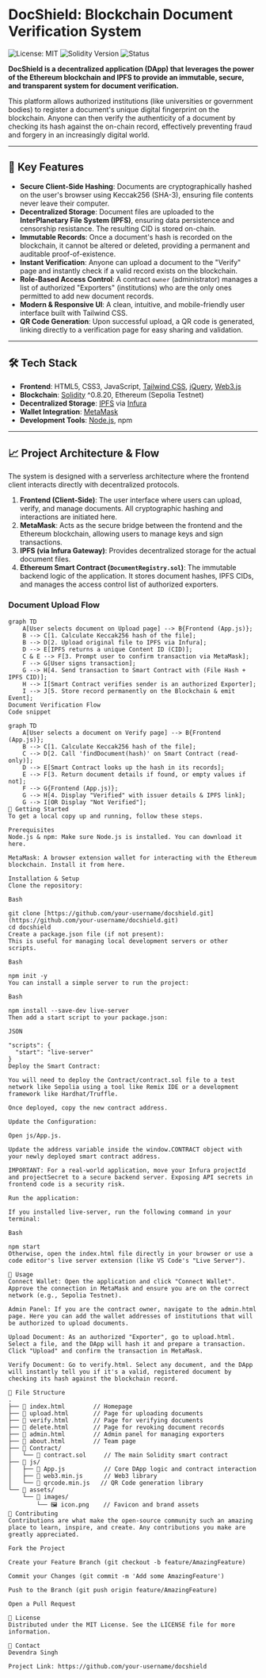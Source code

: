 # DocShield: Blockchain Document Verification System

![License: MIT](https://img.shields.io/badge/License-MIT-blue.svg)
![Solidity Version](https://img.shields.io/badge/Solidity-^0.8.20-lightgrey)
![Status](https://img.shields.io/badge/status-active-brightgreen)

**DocShield is a decentralized application (DApp) that leverages the power of the Ethereum blockchain and IPFS to provide an immutable, secure, and transparent system for document verification.**

This platform allows authorized institutions (like universities or government bodies) to register a document's unique digital fingerprint on the blockchain. Anyone can then verify the authenticity of a document by checking its hash against the on-chain record, effectively preventing fraud and forgery in an increasingly digital world.

---

## 🚀 Key Features

* **Secure Client-Side Hashing**: Documents are cryptographically hashed on the user's browser using Keccak256 (SHA-3), ensuring file contents never leave their computer.
* **Decentralized Storage**: Document files are uploaded to the **InterPlanetary File System (IPFS)**, ensuring data persistence and censorship resistance. The resulting CID is stored on-chain.
* **Immutable Records**: Once a document's hash is recorded on the blockchain, it cannot be altered or deleted, providing a permanent and auditable proof-of-existence.
* **Instant Verification**: Anyone can upload a document to the "Verify" page and instantly check if a valid record exists on the blockchain.
* **Role-Based Access Control**: A contract `owner` (administrator) manages a list of authorized "Exporters" (institutions) who are the only ones permitted to add new document records.
* **Modern & Responsive UI**: A clean, intuitive, and mobile-friendly user interface built with Tailwind CSS.
* **QR Code Generation**: Upon successful upload, a QR code is generated, linking directly to a verification page for easy sharing and validation.

---

## 🛠️ Tech Stack

* **Frontend**: HTML5, CSS3, JavaScript, [Tailwind CSS](https://tailwindcss.com/), [jQuery](https://jquery.com/), [Web3.js](https://web3js.readthedocs.io/)
* **Blockchain**: [Solidity](https://soliditylang.org/) ^0.8.20, Ethereum (Sepolia Testnet)
* **Decentralized Storage**: [IPFS](https://ipfs.io/) via [Infura](https://infura.io/)
* **Wallet Integration**: [MetaMask](https://metamask.io/)
* **Development Tools**: [Node.js](https://nodejs.org/), npm

---

## 📈 Project Architecture & Flow

The system is designed with a serverless architecture where the frontend client interacts directly with decentralized protocols.

1.  **Frontend (Client-Side)**: The user interface where users can upload, verify, and manage documents. All cryptographic hashing and interactions are initiated here.
2.  **MetaMask**: Acts as the secure bridge between the frontend and the Ethereum blockchain, allowing users to manage keys and sign transactions.
3.  **IPFS (via Infura Gateway)**: Provides decentralized storage for the actual document files.
4.  **Ethereum Smart Contract (`DocumentRegistry.sol`)**: The immutable backend logic of the application. It stores document hashes, IPFS CIDs, and manages the access control list of authorized exporters.

### Document Upload Flow

```mermaid
graph TD
    A[User selects document on Upload page] --> B{Frontend (App.js)};
    B --> C[1. Calculate Keccak256 hash of the file];
    B --> D[2. Upload original file to IPFS via Infura];
    D --> E[IPFS returns a unique Content ID (CID)];
    C & E --> F[3. Prompt user to confirm transaction via MetaMask];
    F --> G[User signs transaction];
    G --> H[4. Send transaction to Smart Contract with (File Hash + IPFS CID)];
    H --> I[Smart Contract verifies sender is an authorized Exporter];
    I --> J[5. Store record permanently on the Blockchain & emit Event];
Document Verification Flow
Code snippet

graph TD
    A[User selects a document on Verify page] --> B{Frontend (App.js)};
    B --> C[1. Calculate Keccak256 hash of the file];
    C --> D[2. Call 'findDocument(hash)' on Smart Contract (read-only)];
    D --> E[Smart Contract looks up the hash in its records];
    E --> F[3. Return document details if found, or empty values if not];
    F --> G{Frontend (App.js)};
    G --> H[4. Display "Verified" with issuer details & IPFS link];
    G --> I[OR Display "Not Verified"];
🏁 Getting Started
To get a local copy up and running, follow these steps.

Prerequisites
Node.js & npm: Make sure Node.js is installed. You can download it here.

MetaMask: A browser extension wallet for interacting with the Ethereum blockchain. Install it from here.

Installation & Setup
Clone the repository:

Bash

git clone [https://github.com/your-username/docshield.git](https://github.com/your-username/docshield.git)
cd docshield
Create a package.json file (if not present):
This is useful for managing local development servers or other scripts.

Bash

npm init -y
You can install a simple server to run the project:

Bash

npm install --save-dev live-server
Then add a start script to your package.json:

JSON

"scripts": {
  "start": "live-server"
}
Deploy the Smart Contract:

You will need to deploy the Contract/contract.sol file to a test network like Sepolia using a tool like Remix IDE or a development framework like Hardhat/Truffle.

Once deployed, copy the new contract address.

Update the Configuration:

Open js/App.js.

Update the address variable inside the window.CONTRACT object with your newly deployed smart contract address.

IMPORTANT: For a real-world application, move your Infura projectId and projectSecret to a secure backend server. Exposing API secrets in frontend code is a security risk.

Run the application:

If you installed live-server, run the following command in your terminal:

Bash

npm start
Otherwise, open the index.html file directly in your browser or use a code editor's live server extension (like VS Code's "Live Server").

📖 Usage
Connect Wallet: Open the application and click "Connect Wallet". Approve the connection in MetaMask and ensure you are on the correct network (e.g., Sepolia Testnet).

Admin Panel: If you are the contract owner, navigate to the admin.html page. Here you can add the wallet addresses of institutions that will be authorized to upload documents.

Upload Document: As an authorized "Exporter", go to upload.html. Select a file, and the DApp will hash it and prepare a transaction. Click "Upload" and confirm the transaction in MetaMask.

Verify Document: Go to verify.html. Select any document, and the DApp will instantly tell you if it's a valid, registered document by checking its hash against the blockchain record.

📁 File Structure
.
├── 📄 index.html        // Homepage
├── 📄 upload.html       // Page for uploading documents
├── 📄 verify.html       // Page for verifying documents
├── 📄 delete.html       // Page for revoking document records
├── 📄 admin.html        // Admin panel for managing exporters
├── 📄 about.html        // Team page
├── 📁 Contract/
│   └── 📜 contract.sol     // The main Solidity smart contract
├── 📁 js/
│   ├── 📜 App.js           // Core DApp logic and contract interaction
│   ├── 📜 web3.min.js      // Web3 library
│   └── 📜 qrcode.min.js   // QR Code generation library
└── 📁 assets/
    └── 📁 images/
        └── 🖼️ icon.png    // Favicon and brand assets
🤝 Contributing
Contributions are what make the open-source community such an amazing place to learn, inspire, and create. Any contributions you make are greatly appreciated.

Fork the Project

Create your Feature Branch (git checkout -b feature/AmazingFeature)

Commit your Changes (git commit -m 'Add some AmazingFeature')

Push to the Branch (git push origin feature/AmazingFeature)

Open a Pull Request

📜 License
Distributed under the MIT License. See the LICENSE file for more information.

📧 Contact
Devendra Singh 

Project Link: https://github.com/your-username/docshield